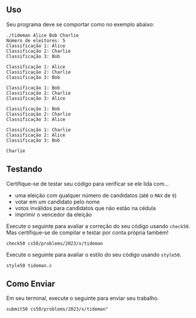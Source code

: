 Uso
---

Seu programa deve se comportar como no exemplo abaixo:

    ./tideman Alice Bob Charlie
    Número de eleitores: 5
    Classificação 1: Alice
    Classificação 2: Charlie
    Classificação 3: Bob
    
    Classificação 1: Alice
    Classificação 2: Charlie
    Classificação 3: Bob
    
    Classificação 1: Bob
    Classificação 2: Charlie
    Classificação 3: Alice
    
    Classificação 1: Bob
    Classificação 2: Charlie
    Classificação 3: Alice
    
    Classificação 1: Charlie
    Classificação 2: Alice
    Classificação 3: Bob
    
    Charlie
    

Testando
--------

Certifique-se de testar seu código para verificar se ele lida com...

*   uma eleição com qualquer número de candidatos (até o `MAX` de `9`)
*   votar em um candidato pelo nome
*   votos inválidos para candidatos que não estão na cédula
*   imprimir o vencedor da eleição

Execute o seguinte para avaliar a correção do seu código usando `check50`. Mas certifique-se de compilar e testar por conta própria também!

    check50 cs50/problems/2023/x/tideman
    

Execute o seguinte para avaliar o estilo do seu código usando `style50`.

    style50 tideman.c
    

Como Enviar
-----------

Em seu terminal, execute o seguinte para enviar seu trabalho.

    submit50 cs50/problems/2023/x/tideman"